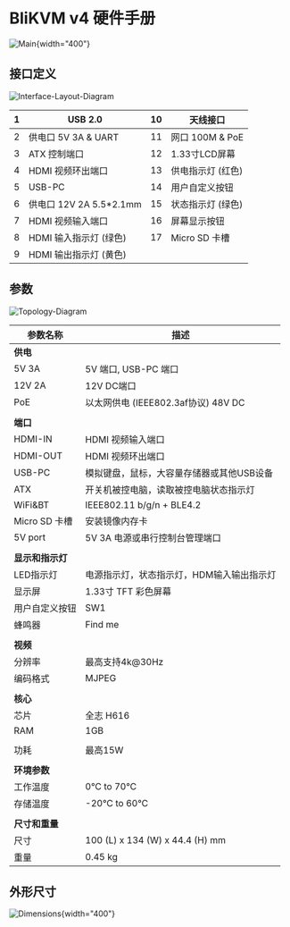 # BliKVM v4 硬件手册

 ![Main](assets/images/v4/Datasheet-BliKVM-v4.assets/Main.png){width="400"}

## 接口定义

![Interface-Layout-Diagram](assets/images/v4/Datasheet-BliKVM-v4.assets/Interface-Layout-Diagram.png)

| 1 | USB 2.0        | 10   | 天线接口           |
| ----- | ------------------------------- | ---- | ----------------------------- |
| 2     | 供电口 5V 3A & UART      | 11   | 网口 100M & PoE |
| 3     | ATX 控制端口     | 12   | 1.33寸LCD屏幕 |
| 4     | HDMI 视频环出端口 | 13   | 供电指示灯 (红色)      |
| 5     | USB-PC              | 14   | 用户自定义按钮  |
| 6     | 供电口 12V 2A 5.5*2.1mm     | 15   | 状态指示灯 (绿色) |
| 7     | HDMI 视频输入端口   | 16 | 屏幕显示按钮 |
| 8     | HDMI 输入指示灯 (绿色) | 17   | Micro SD 卡槽         |
| 9     | HDMI 输出指示灯 (黄色) |      |                               |

## 参数

![Topology-Diagram](assets/images/v4/Datasheet-BliKVM-v4.assets/Topology-Diagram.png)

| 参数名称         | 描述                                      |
| ---------------- | ----------------------------------------- |
| **供电**         |                                           |
| 5V 3A            | 5V 端口, USB-PC 端口                      |
| 12V 2A           | 12V DC端口                                |
| PoE              | 以太网供电 (IEEE802.3af协议)  48V DC       |
|                  |                                           |
| **端口**         |                                           |
| HDMI-IN          | HDMI 视频输入端口                         |
| HDMI-OUT         | HDMI 视频环出端口                         |
| USB-PC           | 模拟键盘，鼠标，大容量存储器或其他USB设备 |
| ATX              | 开关机被控电脑，读取被控电脑状态指示灯    |
| WiFi&BT          | IEEE802.11 b/g/n + BLE4.2                 |
| Micro SD 卡槽    | 安装镜像内存卡                            |
| 5V port          | 5V 3A 电源或串行控制台管理端口            |
|                  |                                           |
| **显示和指示灯** |                                           |
| LED指示灯        | 电源指示灯，状态指示灯，HDM输入输出指示灯 |
| 显示屏           | 1.33寸 TFT 彩色屏幕                       |
| 用户自定义按钮  | SW1                                       |
| 蜂鸣器           | Find me                                   |
|                  |                                           |
| **视频**         |                                           |
| 分辨率           | 最高支持4k@30Hz                           |
| 编码格式         | MJPEG                                     |
|                  |                                           |
| **核心**         |                                           |
| 芯片             | 全志 H616                                 |
| RAM              | 1GB                                       |
|                  |                                           |
| 功耗             | 最高15W                                   |
|                  |                                           |
| **环境参数**     |                                           |
| 工作温度         | 0°C to 70°C                               |
| 存储温度         | -20°C to 60°C                             |
|                  |                                           |
| **尺寸和重量**   |                                           |
| 尺寸             | 100 (L) x 134 (W) x 44.4 (H) mm           |
| 重量             | 0.45 kg                                   |

## 外形尺寸

![Dimensions](assets/images/v4/Datasheet-BliKVM-v4.assets/Dimensions.png){width="400"}
